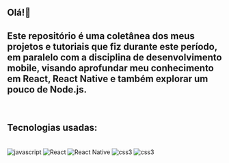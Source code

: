 ## Olá!👋 
## Este repositório é uma coletânea dos meus projetos e tutoriais que fiz durante este período, em paralelo com a disciplina de desenvolvimento mobile, visando aprofundar meu conhecimento em React, React Native e também explorar um pouco de Node.js.

<br/>


## Tecnologias usadas:

<div stule="dislpay: inline_block"><br/>
    <img align="center" alt="javascript" src="https://img.shields.io/badge/JavaScript-F7DF1E?style=for-the-badge&logo=javascript&logoColor=black"/>
    <img align="center" alt="React" src="https://img.shields.io/badge/React-20232A?style=for-the-badge&logo=react&logoColor=61DAFB"/>
    <img align="center" alt="React Native" src="https://img.shields.io/badge/React_Native-20232A?style=for-the-badge&logo=react&logoColor=61DAFB"/>
    <img align="center" alt="css3" src="https://img.shields.io/badge/Node.js-43853D?style=for-the-badge&logo=node.js&logoColor=white"/>
    <img align="center" alt="css3" src="https://img.shields.io/badge/CSS3-1572B6?style=for-the-badge&logo=css3&logoColor=white"/>

</div>
<br/>

<!-- https://dev.to/envoy_/150-badges-for-github-pnk -->

